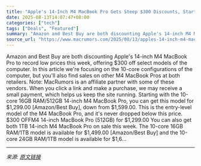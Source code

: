 ```yaml
---
title: "Apple's 14-Inch M4 MacBook Pro Gets Steep $300 Discounts, Starting at $1,299"
date: 2025-08-13T14:07:47+08:00
categories: ["tech"]
tags: ["Deals", "Featured"]
summary: "Amazon and Best Buy are both discounting Apple's 14-inch M4 MacBook Pro to record low prices this week, offering &#36;300 off select models of the computer. In this article we're focusing on the 10-co"
source_url: "https://www.macrumors.com/2025/08/13/apples-14-inch-m4-macbook-pro/"
---
```


Amazon and Best Buy are both discounting Apple's 14-inch M4 MacBook Pro to record low prices this week, offering &#36;300 off select models of the computer. In this article we're focusing on the 10-core configurations of the computer, but you'll also find sales on other M4 MacBook Pros at both retailers. Note: MacRumors is an affiliate partner with some of these vendors. When you click a link and make a purchase, we may receive a small payment, which helps us keep the site running. Starting with the 10-core 16GB RAM/512GB 14-inch M4 MacBook Pro, you can get this model for &#36;1,299.00 [Amazon/Best Buy], down from &#36;1,599.00. This is the entry-level model of the M4 MacBook Pro, and it's never dropped below this price. &#36;300 OFFM4 14-inch MacBook Pro (512GB) for &#36;1,299.00 You can also get both 1TB 14-inch M4 MacBook Pro on sale this week. The 10-core 16GB RAM/1TB model is available for &#36;1,499.00 [Amazon/Best Buy] and the 10-core 24GB RAM/1TB model is available for &#36;1,6...

---

*来源: [原文链接](https://www.macrumors.com/2025/08/13/apples-14-inch-m4-macbook-pro/)*
